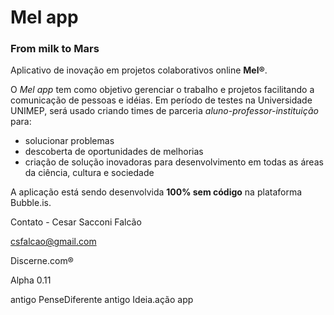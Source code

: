 # Mel app
### From milk to Mars

Aplicativo de inovação em projetos colaborativos online **Mel®**.

O *Mel app* tem como objetivo gerenciar o trabalho e projetos facilitando a comunicação de pessoas e idéias.
Em período de testes na Universidade UNIMEP, será usado criando times de parceria *aluno-professor-instituição* para:

- solucionar problemas
- descoberta de oportunidades de melhorias
- criação de solução inovadoras para desenvolvimento em todas as áreas da ciência, cultura e sociedade


A aplicação está sendo desenvolvida **100% sem código** na plataforma Bubble.is.


Contato - Cesar Sacconi Falcão

csfalcao@gmail.com

Discerne.com®

Alpha 0.11

antigo PenseDiferente
antigo Ideia.ação app
